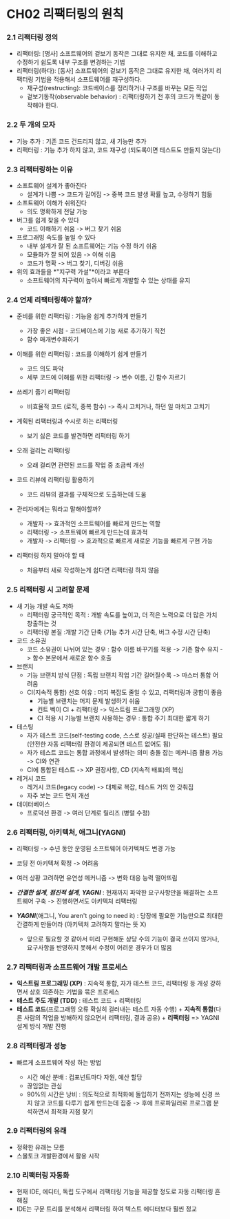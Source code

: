 # CH02 리팩터링의 원칙

### 2.1 리팩터링 정의

- 리팩터링: [명사] 소프트웨어의 겉보기 동작은 그대로 유지한 채, 코드를 이해하고 수정하기 쉽도록 내부 구조를 변경하는 기법
- 리팩터링(하다): [동사] 소프트웨어의 겉보기 동작은 그대로 유지한 채, 여러가지 리팩터링 기법을 적용해서 소프트웨어를 재구성하다.
  - 재구성(restructing): 코드베이스를 정리하거나 구조를 바꾸는 모든 작업
  - 겉보기동작(observable behavior) : 리팩터링하기 전 후의 코드가 똑같이 동작해야 한다.



### 2.2 두 개의 모자

- 기능 추가 : 기존 코드 건드리지 않고, 새 기능만 추가
- 리팩터링 : 기능 추가 하지 않고, 코드 재구성 (되도록이면 테스트도 만들지 않는다)



### 2.3 리팩터링하는 이유

- 소프트웨어 설계가 좋아진다
  - 설계가 나쁨 -> 코드가 길어짐 -> 중복 코드 발생 확률 높고, 수정하기 힘듦
- 소프트웨어 이해가 쉬워진다
  - 의도 명확하게 전달 가능
- 버그를 쉽게 찾을 수 있다
  - 코드 이해하기 쉬움 -> 버그 찾기 쉬움
- 프로그래밍 속도를 높일 수 있다
  - 내부 설계가 잘 된 소프트웨어는 기능 수정 하기 쉬움
  - 모듈화가 잘 되어 있음 -> 이해 쉬움
  - 코드가 명확 -> 버그 찾기, 디버깅 쉬움
- 위의 효과들을 *"지구력 가설"*이라고 부른다 
  - 소프트웨어의 지구력이 높아서 빠르게 개발할 수 있는 상태를 유지



### 2.4 언제 리팩터링해야 할까?

- 준비를 위한 리팩터링 : 기능을 쉽게 추가하게 만들기

  - 가장 좋은 시점 - 코드베이스에 기능 새로 추가하기 직전
  - 함수 매개변수화하기

- 이해를 위한 리팩터링 : 코드를 이해하기 쉽게 만들기

  - 코드 의도 파악
  - 세부 코드에 이해를 위한 리팩터링 -> 변수 이름, 긴 함수 자르기

- 쓰레기 줍기 리팩터링

  - 비효율적 코드 (로직, 중복 함수) -> 즉시 고치거나, 하던 일 마치고 고치기

- 계획된 리팩터링과 수시로 하는 리팩터링

  - 보기 싫은 코드를 발견하면 리퍽터링 하기 

- 오래 걸리는 리팩터링

  - 오래 걸리면 관련된 코드를 작업 중 조금씩 개선

- 코드 리뷰에 리팩터링 활용하기

  - 코드 리뷰의 결과를 구체적으로 도출하는데 도움

- 관리자에게는 뭐라고 말해야할까?

  - 개발자 -> 효과적인 소프트웨어를 빠르게 만드는 역할
  - 리팩터링 -> 소프트웨어 빠르게 만드는데 효과적
  - 개발자 -> 리팩터링 -> 효과적으로 빠르게 새로운 기능을 빠르게 구현 가능  

- 리팩터링 하지 말아야 할 때 

  - 처음부터 새로 작성하는게 쉽다면 리팩터링 하지 않음

  

### 2.5 리팩터링 시 고려할 문제

- 새 기능 개발 속도 저하
  - 리팩터링 궁극적인 목적 : 개발 속도를 높이고, 더 적은 노력으로 더 많은 가치 창출하는 것
  - 리팩터링 본질 :개발 기간 단축 (기능 추가 시간 단축, 버그 수정 시간 단축)
- 코드 소유권
  - 코드 소유권이 나뉘어 있는 경우 : 함수 이름 바꾸기를 적용 -> 기존 함수 유지 -> 함수 본문에서 새로운 함수 호출
- 브랜치
  - 기능 브랜치 방식 단점 : 독립 브랜치 작업 기간 길어질수록 -> 마스터 통합 어려움
  - CI(지속적 통합) 선호 이유 : 머지 복잡도 줄일 수 있고, 리팩터링과 궁합이 좋음
    - 기능별 브랜치는 머지 문제 발생하기 쉬움
    - 컨트 벡이 CI + 리팩터링 -> 익스트림 프로그래밍 (XP)
    - CI 적용 시 기능별 브랜치 사용하는 경우 : 통합 주기 최대한 짧게 하기
- 테스팅
  - 자가 테스트 코드(self-testing code, 스스로 성공/실패 판단하는 테스트) 필요 (안전한 자동 리팩터링 환경이 제공되면 테스트 없어도 됨)
  - 자가 테스트 코드는 통합 과정에서 발생하는 의미 충돌 잡는 메커니즘 활용 가능 -> CI와 연관
  - CI에 통합된 테스트 -> XP 권장사항, CD (지속적 배포)의 핵심
- 레거시 코드
  - 레거시 코드(legacy code) -> 대체로 복잡, 테스트 거의 안 갖춰짐
  - 자주 보는 코드 먼저 개선
- 데이터베이스
  - 프로덕션 환경 -> 여러 단계로 릴리즈 (병렬 수정)

### 2.6 리팩터링, 아키텍처, 애그니(YAGNI)

- 리팩터링 -> 수년 동안 운영된 소프트웨어 아키텍쳐도 변경 가능

- 코딩 전 아키텍쳐 확정 -> 어려움

- 여러 상황 고려하면 유연성 메커니즘 -> 변화 대응 능력 떨어뜨림

- ***간결한 설계***, ***점진적 설계***, ***YAGNI*** : 현재까지 파악한 요구사항만을 해결하는 소프트웨어 구축 -> 진행하면서도 아키텍처 리팩터링

- ***YAGNI***(애그니, You aren't going to need it) : 당장에 필요한 기능만으로 최대한 간결하게 만들어라 (아키텍처 고려하지 말라는 뜻 X)

  - 앞으로 필요할 것 같아서 미리 구현해둔 상당 수의 기능이 결국 쓰이지 않거나, 요구사항을 반영하지 못해서 수정이 어려운 경우가 더 많음

  

### 2.7 리팩터링과 소프트웨어 개발 프로세스

- **익스트림 프로그래밍 (XP)** : 지속적 통합, 자가 테스트 코드, 리팩터링 등 개성 강하면서 상호 의존하는 기법을 묶은 프로세스
- **테스트 주도 개발 (TDD)** : 테스트 코드 + 리팩터링
- **테스트 코드**(프로그래밍 오류 확실히 걸러내는 테스트 자동 수행) + **지속적 통합**(다른 사람의 작업을 방해하지 않으면서 리팩터링, 결과 공유) + **리팩터링** => YAGNI설계 방식 개발 진행



### 2.8 리팩터링과 성능

- 빠르게 소프트웨어 작성 하는 방법

  - 시간 예산 분배 : 컴포넌트마다 자원, 예산 할당
  - 끊임없는 관심
  - 90%의 시간은 낭비 : 의도적으로 최적화에 돌입하기 전까지는 성능에 신경 쓰지 않고 코드를 다루기 쉽게 만드는데 집중 -> 후에 프로파일러로 프로그램 분석하면서 최적화 지점 찾기

  

### 2.9 리팩터링의 유래

- 정확한 유래는 모름
- 스몰토크 개발환경에서 활용 시작



### 2.10 리팩터링 자동화

- 현재 IDE, 에디터, 독립 도구에서 리팩터링 기능을 제공할 정도로 자동 리팩터링 흔해짐
- IDE는 구문 트리를 분석해서 리팩터링 하여 텍스트 에디터보다 훨씬 정교 
















